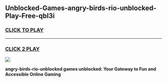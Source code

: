 
## Unblocked-Games-angry-birds-rio-unblocked-Play-Free-qbl3i
<h3>
<a href="https://premium76.site?title=angry-birds-rio-unblocked&ref=23A">CLICK TO PLAY</a></h3>
<hr>

<h3>
<a href="https://premium76.site?title=angry-birds-rio-unblocked&ref=23A">CLICK 2 PLAY</a>
  
</h3>

<a href="https://premium76.site?title=angry-birds-rio-unblocked&ref=23A"><img src="https://clearcache.store/games.png"></a>


**angry-birds-rio-unblocked games unblocked: Your Gateway to Fun and Accessible Online Gaming**
